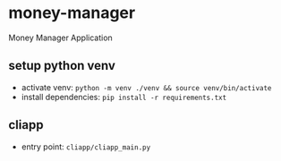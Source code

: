 # money-manager
Money Manager Application

## setup python venv
* activate venv: `python -m venv ./venv && source venv/bin/activate`
* install dependencies: `pip install -r requirements.txt`

## cliapp
* entry point: `cliapp/cliapp_main.py`
